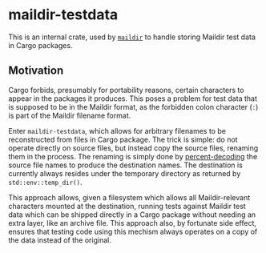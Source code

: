 # maildir-testdata

This is an internal crate, used by [`maildir`] to handle storing
Maildir test data in Cargo packages.

[`maildir`]: https://crates.io/crates/maildir

## Motivation

Cargo forbids, presumably for portability reasons, certain characters
to appear in the packages it produces. This poses a problem for test
data that is supposed to be in the Maildir format, as the forbidden
colon character (`:`) is part of the Maildir filename format.

Enter `maildir-testdata`, which allows for arbitrary filenames to be
reconstructed from files in Cargo package. The trick is simple: do not
operate directly on source files, but instead copy the source files,
renaming them in the process. The renaming is simply done by
[percent-decoding] the source file names to produce the destination
names. The destination is currently always resides under the temporary
directory as returned by `std::env::temp_dir()`.

This approach allows, given a filesystem which allows all
Maildir-relevant characters mounted at the destination, running tests
against Maildir test data which can be shipped directly in a Cargo
package without needing an extra layer, like an archive file. This
approach also, by fortunate side effect, ensures that testing code
using this mechism always operates on a copy of the data instead of
the original.

[percent-decoding]: https://en.wikipedia.org/wiki/Percent-encoding

